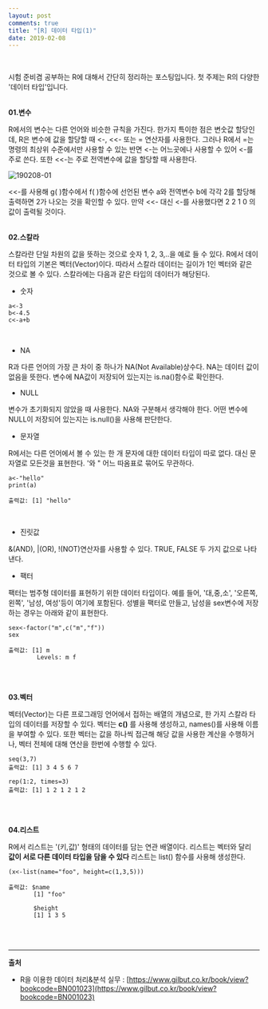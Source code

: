 ```yaml
---
layout: post
comments: true
title: "[R] 데이터 타입(1)"
date: 2019-02-08
--- 
```

<br/>

시험 준비겸 공부하는 R에 대해서 간단히 정리하는 포스팅입니다. 첫 주제는 R의 다양한 '데이터 타입'입니다.
<br/><br/>

**01.변수**
<br/>

R에서의 변수는 다른 언어와 비슷한 규칙을 가진다. 한가지 특이한 점은 변숫값 할당인데, R은 변수에 값을 할당할 때 <-, <<- 또는 = 연산자를 사용한다.
그러나 R에서 =는 명령의 최상위 수준에서만 사용할 수 있는 반면 <-는 어느곳에나 사용할 수 있어 <-를 주로 쓴다. 또한 <<-는 주로 전역변수에 값을
할당할 때 사용한다. 
<br/>

![190208-01](https://user-images.githubusercontent.com/29648470/52459892-1304e280-2bab-11e9-8dee-1473bc207715.PNG)
<br/>

<<-를 사용해 g( )함수에서 f( )함수에 선언된 변수 a와 전역변수 b에 각각 2를 할당해 출력하면 2가 나오는 것을 확인할 수 있다. 만약 <<- 대신 <-를 
사용했다면 2 2 1 0 의 값이 출력될 것이다. 
<br/><br/>

**02.스칼라**
<br/>

스칼라란 단일 차원의 값을 뜻하는 것으로 숫자 1, 2, 3,..을 예로 들 수 있다. R에서 데이터 타입의 기본은 벡터(Vector)이다. 따라서 스칼라 데이터는 
길이가 1인 벡터와 같은 것으로 볼 수 있다. 스칼라에는 다음과 같은 타입의 데이터가 해당된다.
<br/>

* 숫자 
```
a<-3
b<-4.5
c<-a+b
```
<br/>

* NA

R과 다른 언어의 가장 큰 차이 중 하나가 NA(Not Available)상수다. NA는 데이터 값이 없음을 뜻한다. 변수에 NA값이 저장되어 있는지는 is.na()함수로
확인한다. 
<br/>

* NULL 

변수가 초기화되지 않았을 때 사용한다. NA와 구분해서 생각해야 한다. 어떤 변수에 NULL이 저장되어 있는지는 is.null()을 사용해 판단한다. 
<br/>

* 문자열

R에서는 다른 언어에서 볼 수 있는 한 개 문자에 대한 데이터 타입이 따로 없다. 대신 문자열로 모든것을 표현한다. '와 " 어느 따옴표로 묶어도 무관하다.
```
a<-"hello"
print(a)

출력값: [1] "hello"
```
<br/>

* 진릿값

&(AND), |(OR), !(NOT)연산자를 사용할 수 있다. TRUE, FALSE 두 가지 값으로 나타낸다.
<br/>

* 팩터

팩터는 범주형 데이터를 표현하기 위한 데이터 타입이다. 예를 들어, '대,중,소', '오른쪽, 왼쪽', '남성, 여성'등이 여기에 포함된다.
성별을 팩터로 만들고, 남성을 sex변수에 저장하는 경우는 아래와 같이 표현한다.
```
sex<-factor("m",c("m","f"))
sex

출력값: [1] m
        Levels: m f
```        
<br/><br/>

**03.벡터**
<br/>

벡터(Vector)는 다른 프로그래밍 언어에서 접하는 배열의 개념으로, 한 가지 스칼라 타입의 데이터를 저장할 수 있다. 
벡터는 **c()** 를 사용해 생성하고, names()를 사용해 이름을 부여할 수 있다. 또한 벡터는 값을 하나씩 접근해 해당 값을 사용한 계산을 수행하거나,
벡터 전체에 대해 연산을 한번에 수행할 수 있다. 
```
seq(3,7)
출력값: [1] 3 4 5 6 7

rep(1:2, times=3)
출력값: [1] 1 2 1 2 1 2
```
<br/><br/>

**04.리스트**
<br/>

R에서 리스트는 '(키,값)' 형태의 데이터를 담는 연관 배열이다. 리스트는 벡터와 달리 **값이 서로 다른 데이터 타입을 담을 수 있다** 
리스트는 list() 함수를 사용해 생성한다.
```
(x<-list(name="foo", height=c(1,3,5)))

출력값: $name
       [1] "foo"
       
       $height
       [1] 1 3 5
```
<br/><br/>

<hr/>

<strong>출처</strong>
* R을 이용한 데이터 처리&분석 실무 : [https://www.gilbut.co.kr/book/view?bookcode=BN001023](https://www.gilbut.co.kr/book/view?bookcode=BN001023)
<br/><br/>



















